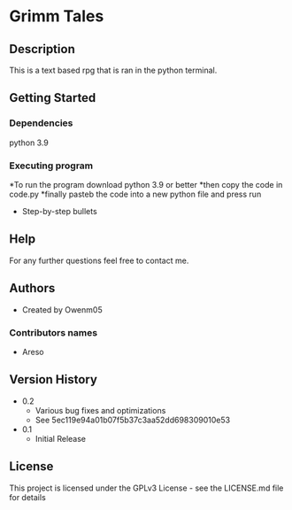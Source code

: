 # Grimm Tales

## Description

This is a text based rpg that is ran in the python terminal.

## Getting Started

### Dependencies

python 3.9

### Executing program

*To run the program download python 3.9 or better 
*then copy the code in code.py 
*finally pasteb the code into a new python file and press run
* Step-by-step bullets

## Help

For any further questions feel free to contact me.

## Authors
* Created by Owenm05 

### Contributors names

* Areso

## Version History

* 0.2
    * Various bug fixes and optimizations
    * See 5ec119e94a01b07f5b37c3aa52dd698309010e53
* 0.1
    * Initial Release

## License

This project is licensed under the GPLv3 License - see the LICENSE.md file for details
